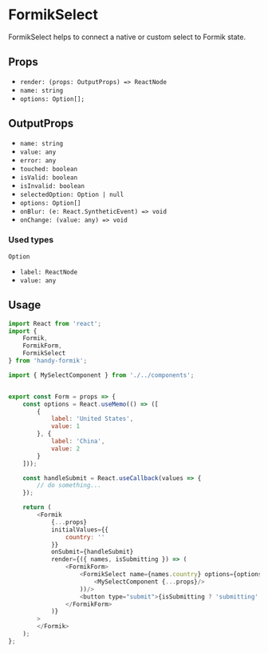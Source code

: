# FormikSelect

FormikSelect helps to connect a native or custom select to Formik state.

## Props

* `render: (props: OutputProps) => ReactNode`
* `name: string`
* `options: Option[];`

## OutputProps

* `name: string`
* `value: any`
* `error: any`
* `touched: boolean`
* `isValid: boolean`
* `isInvalid: boolean`
* `selectedOption: Option | null`
* `options: Option[]`
* `onBlur: (e: React.SyntheticEvent) => void`
* `onChange: (value: any) => void`

### Used types

`Option`
* `label: ReactNode`
* `value: any`


## Usage

```javascript
import React from 'react';
import {
    Formik,
    FormikForm,
    FormikSelect
} from 'handy-formik';

import { MySelectComponent } from './../components';


export const Form = props => {
    const options = React.useMemo(() => ([
        {
            label: 'United States',
            value: 1
        }, {
            label: 'China',
            value: 2
        }
    ]));

    const handleSubmit = React.useCallback(values => {
        // do something...
    });

    return (
        <Formik
            {...props}
            initialValues={{
                country: ''
            }}
            onSubmit={handleSubmit}
            render={({ names, isSubmitting }) => (
                <FormikForm>
                    <FormikSelect name={names.country} options={options} render=(props => (
                        <MySelectComponent {...props}/>
                    ))/>
                    <button type="submit">{isSubmitting ? 'submitting' : 'submit'}</button>
                </FormikForm>
            )}
        >
        </Formik>
    );
};
```

